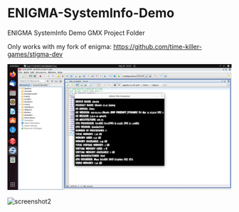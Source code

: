 # ENIGMA-SystemInfo-Demo
ENIGMA SystemInfo Demo GMX Project Folder

Only works with my fork of enigma: https://github.com/time-killer-games/stigma-dev

![screenshot1](https://github.com/time-killer-games/ENIGMA-SystemInfo-Demo/raw/main/screenshot1.png "Screenshot1")

![screenshot2](https://github.com/time-killer-games/ENIGMA-SystemInfo-Demo/raw/main/screenshot2.png "Screenshot2")
